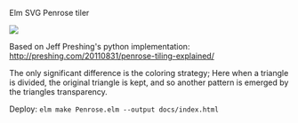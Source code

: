 Elm SVG Penrose tiler

![](https://bitamar.github.io/penrose-svg/penrose.svg)

Based on Jeff Preshing's python implementation:
http://preshing.com/20110831/penrose-tiling-explained/

The only significant difference is the coloring strategy; Here when a triangle
is divided, the original triangle is kept, and so another pattern is emerged
by the triangles transparency.



Deploy: `elm make Penrose.elm --output docs/index.html`
